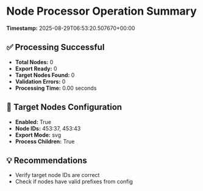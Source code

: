 # Node Processor Operation Summary

**Timestamp:** 2025-08-29T06:53:20.507670+00:00

## ✅ Processing Successful

- **Total Nodes:** 0
- **Export Ready:** 0
- **Target Nodes Found:** 0
- **Validation Errors:** 0
- **Processing Time:** 0.00 seconds

## 🎯 Target Nodes Configuration

- **Enabled:** True
- **Node IDs:** 453:37, 453:43
- **Export Mode:** svg
- **Process Children:** True

## 💡 Recommendations

- Verify target node IDs are correct
- Check if nodes have valid prefixes from config
